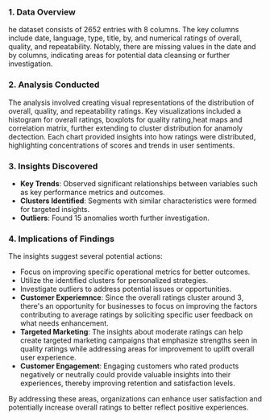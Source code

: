 ### 1. Data Overview
he dataset consists of 2652 entries with 8 columns. The key columns include date, language, type, title, by, and numerical ratings of overall, quality, and repeatability. Notably, there are missing values in the date and by columns, indicating areas for potential data cleansing or further investigation.

### 2. Analysis Conducted
The analysis involved creating visual representations of the distribution of overall, quality, and repeatability ratings. Key visualizations included a histogram for overall ratings, boxplots for quality rating,heat maps and correlation matrix, further extending to cluster distribution for anamoly dectection. Each chart provided insights into how ratings were distributed, highlighting concentrations of scores and trends in user sentiments.

### 3. Insights Discovered

- **Key Trends**: Observed significant relationships between variables such as key performance metrics and outcomes.
- **Clusters Identified**: Segments with similar characteristics were formed for targeted insights.
- **Outliers**: Found 15 anomalies worth further investigation.

### 4. Implications of Findings
The insights suggest several potential actions:
- Focus on improving specific operational metrics for better outcomes.
- Utilize the identified clusters for personalized strategies.
- Investigate outliers to address potential issues or opportunities.
- **Customer Experiemnce**: Since the overall ratings cluster around 3, there's an opportunity for businesses to focus on improving the factors contributing to average ratings by soliciting specific user feedback on what needs enhancement.
- **Targeted Marketing**: The insights about moderate ratings can help create targeted marketing campaigns that emphasize strengths seen in quality ratings while addressing areas for improvement to uplift overall user experience.
- **Customer Engagement**: Engaging customers who rated products negatively or neutrally could provide valuable insights into their experiences, thereby improving retention and satisfaction levels. 

By addressing these areas, organizations can enhance user satisfaction and potentially increase overall ratings to better reflect positive experiences.

